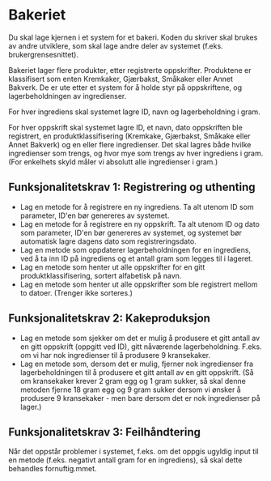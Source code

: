 # Bakeriet
Du skal lage kjernen i et system for et bakeri. Koden du skriver skal brukes av andre utviklere, som skal lage andre deler av systemet (f.eks. brukergrensesnittet).

Bakeriet lager flere produkter, etter registrerte oppskrifter. Produktene er klassifisert som enten Kremkaker, Gjærbakst, Småkaker eller Annet Bakverk. De er ute etter et system for å holde styr på oppskriftene, og lagerbeholdningen av ingredienser.

For hver ingrediens skal systemet lagre ID, navn og lagerbeholdning i gram.

For hver oppskrift skal systemet lagre ID, et navn, dato oppskriften ble registrert, en produktklassifisering (Kremkake, Gjærbakst, Småkake eller Annet Bakverk) og en eller flere ingredienser. Det skal lagres både hvilke ingredienser som trengs, og hvor mye som trengs av hver ingrediens i gram. (For enkelhets skyld måler vi absolutt alle ingredienser i gram.)

## Funksjonalitetskrav 1: Registrering og uthenting
* Lag en metode for å registrere en ny ingrediens. Ta alt utenom ID som parameter, ID'en bør genereres av systemet.
* Lag en metode for å registrere en ny oppskrift. Ta alt utenom ID og dato som parameter, ID'en bør genereres av systemet, og systemet bør automatisk lagre dagens dato som registreringsdato.
* Lag en metode som oppdaterer lagerbeholdningen for en ingrediens, ved å ta inn ID på ingrediens og et antall gram som legges til i lageret.
* Lag en metode som henter ut alle oppskrifter for en gitt produktklassifisering, sortert alfabetisk på navn.
* Lag en metode som henter ut alle oppskrifter som ble registrert mellom to datoer. (Trenger ikke sorteres.)

## Funksjonalitetskrav 2: Kakeproduksjon
* Lag en metode som sjekker om det er mulig å produsere et gitt antall av en gitt oppskrift (oppgitt ved ID), gitt nåværende lagerbeholdning. F.eks. om vi har nok ingredienser til å produsere 9 kransekaker.
* Lag en metode som, dersom det er mulig, fjerner nok ingredienser fra lagerbeholdningen til å produsere et gitt antall av en gitt oppskrift. (Så om kransekaker krever 2 gram egg og 1 gram sukker, så skal denne metoden fjerne 18 gram egg og 9 gram sukker dersom vi ønsker å produsere 9 kransekaker - men bare dersom det er nok ingredienser på lager.)

## Funksjonalitetskrav 3: Feilhåndtering
Når det oppstår problemer i systemet, f.eks. om det oppgis ugyldig input til en metode (f.eks. negativt antall gram for en ingrediens), så skal dette behandles fornuftig.mmet.
